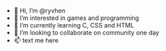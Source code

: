 - 👋 Hi, I’m @ryvhen
- 👀 I’m interested in games and programming
- 🌱 I’m currently learning C, CSS and HTML
- 💞️ I’m looking to collaborate on community one day
- 📫 text me here
<!---
ryvhen/ryvhen is a ✨ special ✨ repository because its `README.md` (this file) appears on your GitHub profile.
You can click the Preview link to take a look at your changes.
--->
